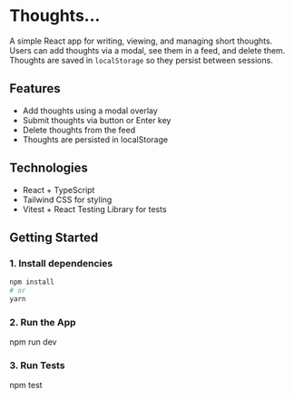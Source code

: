 # Thoughts...

A simple React app for writing, viewing, and managing short thoughts. Users can add thoughts via a modal, see them in a feed, and delete them. Thoughts are saved in `localStorage` so they persist between sessions.

## Features

- Add thoughts using a modal overlay
- Submit thoughts via button or Enter key
- Delete thoughts from the feed
- Thoughts are persisted in localStorage

## Technologies

- React + TypeScript
- Tailwind CSS for styling
- Vitest + React Testing Library for tests

## Getting Started

### 1. Install dependencies

```bash
npm install
# or
yarn
```

### 2. Run the App

npm run dev

### 3. Run Tests

npm test
